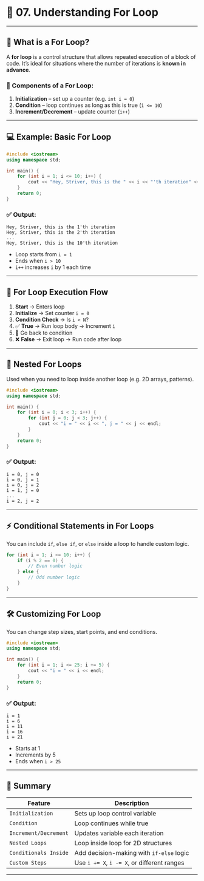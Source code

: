 # 🔁 07. Understanding For Loop 
---

## 🚀 What is a For Loop?

A **for loop** is a control structure that allows repeated execution of a block of code. It’s ideal for situations where the number of iterations is **known in advance**.

### 🔹 Components of a For Loop:

1. **Initialization** – set up a counter (e.g. `int i = 0`)
2. **Condition** – loop continues as long as this is true (`i <= 10`)
3. **Increment/Decrement** – update counter (`i++`)

---

## 💻 Example: Basic For Loop

```cpp
#include <iostream>
using namespace std;

int main() {
    for (int i = 1; i <= 10; i++) {
        cout << "Hey, Striver, this is the " << i << "'th iteration" << endl;
    }
    return 0;
}
```

### ✅ Output:

```
Hey, Striver, this is the 1'th iteration
Hey, Striver, this is the 2'th iteration
...
Hey, Striver, this is the 10'th iteration
```

- Loop starts from `i = 1`
- Ends when `i > 10`
- `i++` increases `i` by 1 each time

---

## 🔄 For Loop Execution Flow

1. **Start** → Enters loop
2. **Initialize** → Set counter `i = 0`
3. **Condition Check** → Is `i < N`?
4. ✅ **True** → Run loop body → Increment `i`
5. 🔁 Go back to condition
6. ❌ **False** → Exit loop → Run code after loop

---

## 🔁 Nested For Loops

Used when you need to loop inside another loop (e.g. 2D arrays, patterns).

```cpp
#include <iostream>
using namespace std;

int main() {
    for (int i = 0; i < 3; i++) {
        for (int j = 0; j < 3; j++) {
            cout << "i = " << i << ", j = " << j << endl;
        }
    }
    return 0;
}
```

### ✅ Output:

```
i = 0, j = 0
i = 0, j = 1
i = 0, j = 2
i = 1, j = 0
...
i = 2, j = 2
```

---

## ⚡ Conditional Statements in For Loops

You can include `if`, `else if`, or `else` inside a loop to handle custom logic.

```cpp
for (int i = 1; i <= 10; i++) {
    if (i % 2 == 0) {
        // Even number logic
    } else {
        // Odd number logic
    }
}
```

---

## 🛠 Customizing For Loop

You can change step sizes, start points, and end conditions.

```cpp
#include <iostream>
using namespace std;

int main() {
    for (int i = 1; i <= 25; i += 5) {
        cout << "i = " << i << endl;
    }
    return 0;
}
```

### ✅ Output:

```
i = 1
i = 6
i = 11
i = 16
i = 21
```

- Starts at 1
- Increments by 5
- Ends when `i > 25`

---

## 🧠 Summary

| Feature               | Description                                    |
|----------------------|------------------------------------------------|
| `Initialization`      | Sets up loop control variable                 |
| `Condition`           | Loop continues while true                     |
| `Increment/Decrement` | Updates variable each iteration               |
| `Nested Loops`        | Loop inside loop for 2D structures            |
| `Conditionals Inside` | Add decision-making with `if-else` logic      |
| `Custom Steps`        | Use `i += X`, `i -= X`, or different ranges   |

---

